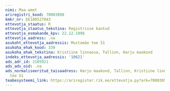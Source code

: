 ```yaml
---
nimi: Maa-amet
ariregistri_kood: 70003098
kmkr_nr: EE100527043
ettevotja_staatus: R
ettevotja_staatus_tekstina: Registrisse kantud
ettevotja_esmakande_kpv: 22.12.1998
ettevotja_aadress: .na
asukoht_ettevotja_aadressis: Mustamäe tee 51
asukoha_ehak_kood: 339
asukoha_ehak_tekstina: Kristiine linnaosa, Tallinn, Harju maakond
indeks_ettevotja_aadressis: '10621'
ads_adr_id: 2105921
ads_ads_oid: .na
ads_normaliseeritud_taisaadress: Harju maakond, Tallinn, Kristiine linnaosa, Mustamäe
  tee 51
teabesysteemi_link: https://ariregister.rik.ee/ettevotja.py?ark=70003098&ref=rekvisiidid
---
```

